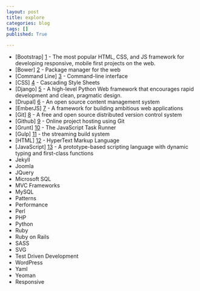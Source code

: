 ```yaml
---
layout: post
title: explore
categories: blog
tags: []
published: True

---
```


*	[Bootstrap] [1] - The most popular HTML, CSS, and JS framework for developing responsive, mobile first projects on the web.
*	[Bower] [2] - Package manager for the web  
*	[Command Line] [3] - Command-line interface  
*	[CSS] [4] - Cascading Style Sheets  
*	[Django] [5] -  A high-level Python Web framework that encourages rapid development and clean, pragmatic design.
*	[Drupal] [6] - An open source content management system  
*	[EmberJS] [7] - A framework for building ambitious web applications  
*	[Git] [8] - A free and open source distributed version control system   
*	[Github] [9] - Online project hosting using Git  
*	[Grunt] [10] - The JavaScript Task Runner  
*	[Gulp] [11] - the streaming build system  
*	[HTML] [12] - HyperText Markup Language  
*	[JavaScript] [13] - A prototype-based scripting language with dynamic typing and first-class functions  
*	Jekyll  
*	Joomla  
*	JQuery  
*	Microsoft SQL  
*	MVC Frameworks  
*	MySQL  
*	Patterns  
*	Performance  
*	Perl  
*	PHP  
*	Python  
*	Ruby  
*	Ruby on Rails  
*	SASS  
*	SVG  
*	Test Driven Development  
*	WordPress  
*	Yaml  
*	Yeoman  
*	Responsive

[1]: http://getbootstrap.com/
[2]: http://bower.io/
[3]: https://en.wikipedia.org/wiki/Command-line_interface
[4]: https://en.wikipedia.org/wiki/Cascading_Style_Sheets
[5]: https://www.djangoproject.com/
[6]: https://www.drupal.org/
[7]: http://emberjs.com/
[8]: https://git-scm.com/
[9]: https://github.com/
[10]: http://gruntjs.com/
[11]: http://gulpjs.com/
[12]: https://en.wikipedia.org/?title=HTML
[13]: https://en.wikipedia.org/?title=JavaScript